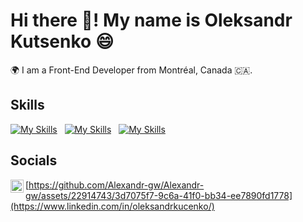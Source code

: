 # Hi there 👋! My name is Oleksandr Kutsenko 😄

🌍 I am a Front-End Developer from Montréal, Canada 🇨🇦.

## Skills

[![My Skills](https://skillicons.dev/icons?i=html,css)](https://skillicons.dev) &nbsp; [![My Skills](https://skillicons.dev/icons?i=js,ts)](https://skillicons.dev) &nbsp; [![My Skills](https://skillicons.dev/icons?i=react,redux)](https://skillicons.dev) 

## Socials 

<a href="https://www.linkedin.com/in/oleksandrkucenko/"><img align="left" src="https://github.com/Alexandr-gw/Alexandr-gw/assets/22914743/3d7075f7-9c6a-41f0-bb34-ee7890fd1778" alt="LinkedIn" width="21px"/></a>

[https://github.com/Alexandr-gw/Alexandr-gw/assets/22914743/3d7075f7-9c6a-41f0-bb34-ee7890fd1778](https://www.linkedin.com/in/oleksandrkucenko/)
